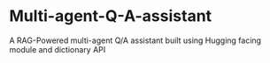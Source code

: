 # Multi-agent-Q-A-assistant
A RAG-Powered multi-agent Q/A assistant built using  Hugging facing module and dictionary API
